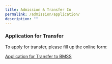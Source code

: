 ```yaml
---
title: Admission & Transfer In
permalink: /admission/application/
description: ""
---
```

### Application for Transfer

To apply for transfer, please fill up the online form:

[Application for Transfer to BMSS](https://go.gov.sg/applytransfertobmss)